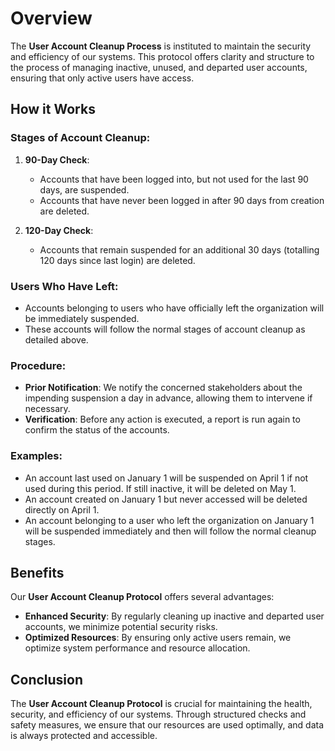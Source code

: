 # Overview

The **User Account Cleanup Process** is instituted to maintain the security and efficiency of our systems. This protocol offers clarity and structure to the process of managing inactive, unused, and departed user accounts, ensuring that only active users have access.

## How it Works

### Stages of Account Cleanup:

1. **90-Day Check**: 
    - Accounts that have been logged into, but not used for the last 90 days, are suspended.
    - Accounts that have never been logged in after 90 days from creation are deleted.

2. **120-Day Check**:
    - Accounts that remain suspended for an additional 30 days (totalling 120 days since last login) are deleted.
    
### Users Who Have Left:
- Accounts belonging to users who have officially left the organization will be immediately suspended.
- These accounts will follow the normal stages of account cleanup as detailed above.

### Procedure:

- **Prior Notification**: We notify the concerned stakeholders about the impending suspension a day in advance, allowing them to intervene if necessary.
- **Verification**: Before any action is executed, a report is run again to confirm the status of the accounts.

### Examples:

- An account last used on January 1 will be suspended on April 1 if not used during this period. If still inactive, it will be deleted on May 1.
- An account created on January 1 but never accessed will be deleted directly on April 1.
- An account belonging to a user who left the organization on January 1 will be suspended immediately and then will follow the normal cleanup stages.

## Benefits

Our **User Account Cleanup Protocol** offers several advantages:

- **Enhanced Security**: By regularly cleaning up inactive and departed user accounts, we minimize potential security risks.
- **Optimized Resources**: By ensuring only active users remain, we optimize system performance and resource allocation.

## Conclusion

The **User Account Cleanup Protocol** is crucial for maintaining the health, security, and efficiency of our systems. Through structured checks and safety measures, we ensure that our resources are used optimally, and data is always protected and accessible.

